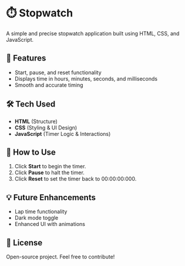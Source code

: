 # ⏱️ Stopwatch

A simple and precise stopwatch application built using HTML, CSS, and JavaScript.

## 📌 Features
- Start, pause, and reset functionality
- Displays time in hours, minutes, seconds, and milliseconds
- Smooth and accurate timing

## 🛠️ Tech Used
- **HTML** (Structure)
- **CSS** (Styling & UI Design)
- **JavaScript** (Timer Logic & Interactions)

## 🚀 How to Use
1. Click **Start** to begin the timer.
2. Click **Pause** to halt the timer.
3. Click **Reset** to set the timer back to 00:00:00:000.

## 💡 Future Enhancements
- Lap time functionality
- Dark mode toggle
- Enhanced UI with animations

## 💼 License
Open-source project. Feel free to contribute!
